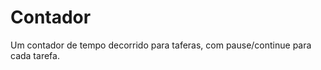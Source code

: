 Contador
========

Um contador de tempo decorrido para taferas, com pause/continue para cada tarefa.
